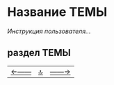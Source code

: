 
<div class="navi"><nav id="navi"><!-- js --></nav></div>

# Название ТЕМЫ 

*Инструкция пользователя…*

## раздел ТЕМЫ


||||
|:----|:-----:|---:|
[←——](002-energy.md)|[ 🔝 ](#)|[——→](004-gaz.md)


<script src="assets/js/navi.js"></script>
